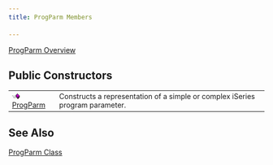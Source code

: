 ```yaml
---
title: ProgParm Members

---
```


[ProgParm Overview](prog-parm-class.html) 
## Public Constructors


|      |      |
| ---- | ---- |
| <img alt="public property" src="images/public-method.gif" x-maintain-ratio="TRUE" style="FLOAT: none; WIDTH: 15px; HEIGHT: 11px; BORDER-BOTTOM-STYLE: none" width="15" height="11" border="0" /> [ ProgParm](prog-parm-class-prog-parm-method-main.html) | Constructs a representation of a simple or complex iSeries program parameter. |



## See Also


[ProgParm Class](prog-parm-class.html)

